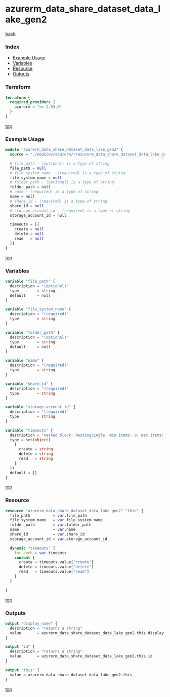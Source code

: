 # azurerm_data_share_dataset_data_lake_gen2

[back](../azurerm.md)

### Index

- [Example Usage](#example-usage)
- [Variables](#variables)
- [Resource](#resource)
- [Outputs](#outputs)

### Terraform

```terraform
terraform {
  required_providers {
    azurerm = ">= 2.53.0"
  }
}
```

[top](#index)

### Example Usage

```terraform
module "azurerm_data_share_dataset_data_lake_gen2" {
  source = "./modules/azurerm/r/azurerm_data_share_dataset_data_lake_gen2"

  # file_path - (optional) is a type of string
  file_path = null
  # file_system_name - (required) is a type of string
  file_system_name = null
  # folder_path - (optional) is a type of string
  folder_path = null
  # name - (required) is a type of string
  name = null
  # share_id - (required) is a type of string
  share_id = null
  # storage_account_id - (required) is a type of string
  storage_account_id = null

  timeouts = [{
    create = null
    delete = null
    read   = null
  }]
}
```

[top](#index)

### Variables

```terraform
variable "file_path" {
  description = "(optional)"
  type        = string
  default     = null
}

variable "file_system_name" {
  description = "(required)"
  type        = string
}

variable "folder_path" {
  description = "(optional)"
  type        = string
  default     = null
}

variable "name" {
  description = "(required)"
  type        = string
}

variable "share_id" {
  description = "(required)"
  type        = string
}

variable "storage_account_id" {
  description = "(required)"
  type        = string
}

variable "timeouts" {
  description = "nested block: NestingSingle, min items: 0, max items: 0"
  type = set(object(
    {
      create = string
      delete = string
      read   = string
    }
  ))
  default = []
}
```

[top](#index)

### Resource

```terraform
resource "azurerm_data_share_dataset_data_lake_gen2" "this" {
  file_path          = var.file_path
  file_system_name   = var.file_system_name
  folder_path        = var.folder_path
  name               = var.name
  share_id           = var.share_id
  storage_account_id = var.storage_account_id

  dynamic "timeouts" {
    for_each = var.timeouts
    content {
      create = timeouts.value["create"]
      delete = timeouts.value["delete"]
      read   = timeouts.value["read"]
    }
  }

}
```

[top](#index)

### Outputs

```terraform
output "display_name" {
  description = "returns a string"
  value       = azurerm_data_share_dataset_data_lake_gen2.this.display_name
}

output "id" {
  description = "returns a string"
  value       = azurerm_data_share_dataset_data_lake_gen2.this.id
}

output "this" {
  value = azurerm_data_share_dataset_data_lake_gen2.this
}
```

[top](#index)